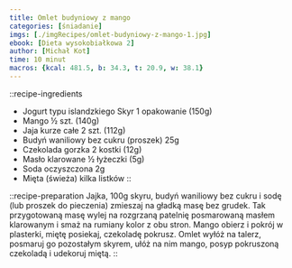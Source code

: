 ```yaml
---
title: Omlet budyniowy z mango
categories: [śniadanie]
imgs: [./imgRecipes/omlet-budyniowy-z-mango-1.jpg]
ebook: [Dieta wysokobiałkowa 2]
author: [Michał Kot]
time: 10 minut
macros: {kcal: 481.5, b: 34.3, t: 20.9, w: 38.1}
---
```


::recipe-ingredients
- Jogurt typu islandzkiego Skyr 1 opakowanie (150g)
- Mango ½ szt. (140g)
- Jaja kurze całe 2 szt. (112g)
- Budyń waniliowy bez cukru (proszek) 25g
- Czekolada gorzka 2 kostki (12g)
- Masło klarowane ½ łyżeczki (5g)
- Soda oczyszczona 2g
- Mięta (świeża) kilka listków
::

::recipe-preparation
Jajka, 100g skyru, budyń waniliowy bez cukru i sodę (lub proszek do pieczenia) zmieszaj na gładką masę bez grudek.
Tak przygotowaną masę wylej na rozgrzaną patelnię posmarowaną masłem klarowanym i smaż na rumiany kolor z obu stron.
Mango obierz i pokrój w plasterki, miętę posiekaj, czekoladę pokrusz. Omlet wyłóż na talerz, posmaruj go pozostałym skyrem, ułóż na nim mango, posyp pokruszoną czekoladą i udekoruj miętą.
::